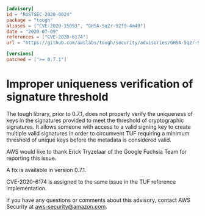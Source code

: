 ```toml
[advisory]
id = "RUSTSEC-2020-0024"
package = "tough"
aliases = ["CVE-2020-15093", "GHSA-5q2r-92f9-4m49"]
date = "2020-07-09"
references = ["CVE-2020-6174"]
url = "https://github.com/awslabs/tough/security/advisories/GHSA-5q2r-92f9-4m49"

[versions]
patched = [">= 0.7.1"]
```

# Improper uniqueness verification of signature threshold

The tough library, prior to 0.7.1, does not properly verify the uniqueness of
keys in the signatures provided to meet the threshold of cryptographic
signatures. It allows someone with access to a valid signing key to create
multiple valid signatures in order to circumvent TUF requiring a minimum
threshold of unique keys before the metadata is considered valid.

AWS would like to thank Erick Tryzelaar of the Google Fuchsia Team for
reporting this issue.

A fix is available in version 0.7.1.

CVE-2020-6174 is assigned to the same issue in the TUF reference
implementation.

If you have any questions or comments about this advisory, contact AWS Security
at aws-security@amazon.com.
